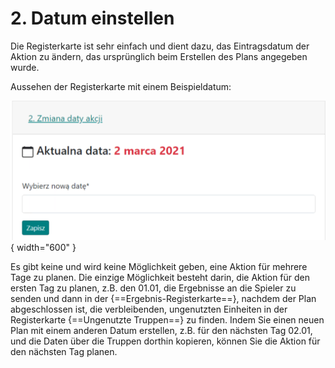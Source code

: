 # 2. Datum einstellen

Die Registerkarte ist sehr einfach und dient dazu, das Eintragsdatum der Aktion zu ändern, das ursprünglich beim Erstellen des Plans angegeben wurde.

Aussehen der Registerkarte mit einem Beispieldatum:

![alt text](image-1.png){ width="600" }

Es gibt keine und wird keine Möglichkeit geben, eine Aktion für mehrere Tage zu planen. Die einzige Möglichkeit besteht darin, die Aktion für den ersten Tag zu planen, z.B. den 01.01, die Ergebnisse an die Spieler zu senden und dann in der {==Ergebnis-Registerkarte==}, nachdem der Plan abgeschlossen ist, die verbleibenden, ungenutzten Einheiten in der Registerkarte {==Ungenutzte Truppen==} zu finden. Indem Sie einen neuen Plan mit einem anderen Datum erstellen, z.B. für den nächsten Tag 02.01, und die Daten über die Truppen dorthin kopieren, können Sie die Aktion für den nächsten Tag planen.
